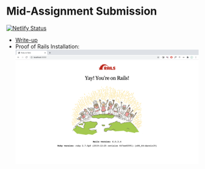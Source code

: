 # Mid-Assignment Submission

[![Netlify Status](https://api.netlify.com/api/v1/badges/d620b3ac-0dcd-49a4-b4bf-002cf97fe87b/deploy-status)](https://app.netlify.com/sites/micro-manager/deploys)

- [Write-up](./write-up.pdf)
- Proof of Rails Installation:
  ![screenshot of rails start-up](./rails-installation-proof.png)

